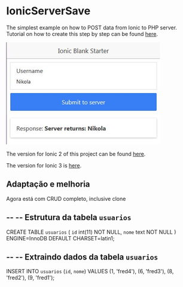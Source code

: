 # IonicServerSave
The simplest example on how to POST data from Ionic to PHP server. Tutorial on how to create this step by step can be found [here](http://www.nikola-breznjak.com/blog/ionic/posting-data-from-ionic-app-to-php-server/).

![app in action](ionic_phpDemo.jpg)


The version for Ionic 2 of this project can be found [here](https://github.com/Hitman666/Ionic2ServerSendTest).

The version for Ionic 3 is [here](https://github.com/Hitman666/Ionic3ServerSendTest).



## Adaptação e melhoria

Agora está com CRUD completo, inclusive clone


--
-- Estrutura da tabela `usuarios`
--

CREATE TABLE `usuarios` (
  `id` int(11) NOT NULL,
  `nome` text NOT NULL
) ENGINE=InnoDB DEFAULT CHARSET=latin1;

--
-- Extraindo dados da tabela `usuarios`
--

INSERT INTO `usuarios` (`id`, `nome`) VALUES
(1, 'fred4'),
(6, 'fred3'),
(8, 'fred2'),
(9, 'fred1');
